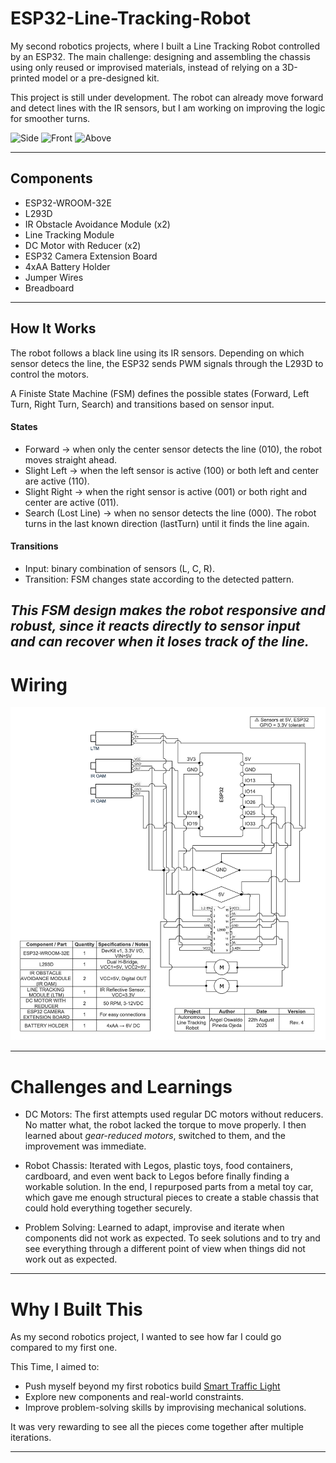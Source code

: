 # ESP32-Line-Tracking-Robot

My second robotics projects, where I built a Line Tracking Robot controlled by an ESP32. 
The main challenge: designing and assembling the chassis using only reused or improvised materials, instead of relying on a 3D-printed model or a pre-designed kit.

This project is still under development. The robot can already move forward and detect lines with the IR sensors, but I am working on improving the logic for smoother turns.

![Side](LTR_side.png)
![Front](LTR_front.png)
![Above](LTR_above.png)

---

## Components 
 
- ESP32-WROOM-32E
- L293D
- IR Obstacle Avoidance Module (x2)
- Line Tracking Module
- DC Motor with Reducer (x2)
- ESP32 Camera Extension Board
- 4xAA Battery Holder
- Jumper Wires
- Breadboard

---

## How It Works

The robot follows a black line using its IR sensors. Depending on which sensor detecs the line, the ESP32 sends PWM signals through the L293D to control the motors. 

A Finiste State Machine (FSM) defines the possible states (Forward, Left Turn, Right Turn, Search) and transitions based on sensor input. 

#### States
- Forward → when only the center sensor detects the line (010), the robot moves straight ahead.
- Slight Left → when the left sensor is active (100) or both left and center are active (110).
- Slight Right → when the right sensor is active (001) or both right and center are active (011).
- Search (Lost Line) → when no sensor detects the line (000). The robot turns in the last known direction (lastTurn) until it finds the line again.

#### Transitions
- Input: binary combination of sensors (L, C, R).
- Transition: FSM changes state according to the detected pattern.

*This FSM design makes the robot responsive and robust, since it reacts directly to sensor input and can recover when it loses track of the line.*
---

# Wiring

![Wiring Diagram](LTM_WD.png) 

---

# Challenges and Learnings

- DC Motors: 
The first attempts used regular DC motors without reducers. No matter what, the robot lacked the torque to move properly. I then learned about *gear-reduced motors*, switched to them, and the improvement was immediate. 

- Robot Chassis: 
Iterated with Legos, plastic toys, food containers, cardboard, and even went back to Legos before finally finding a workable solution. In the end, I repurposed parts from a metal toy car, which gave me enough structural pieces to create a stable chassis that could hold everything together securely. 

- Problem Solving: 
Learned to adapt, improvise and iterate when components did not work as expected. To seek solutions and to try and see everything through a different point of view when things did not work out as expected.

---

# Why I Built This

As my second robotics project, I wanted to see how far I could go compared to my first one. 

This Time, I aimed to: 

- Push myself beyond my first robotics build [Smart Traffic Light](https://github.com/pinedaangel20/smart-traffic-light-esp32-lcd-button)
- Explore new components and real-world constraints.
- Improve problem-solving skills by improvising mechanical solutions. 

It was very rewarding to see all the pieces come together after multiple iterations. 

---



